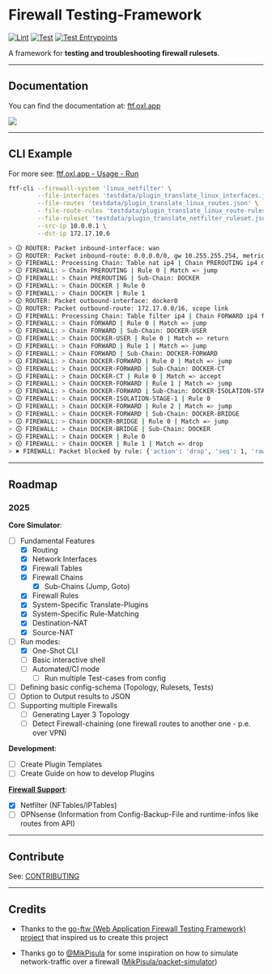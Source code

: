 # Firewall Testing-Framework

[![Lint](https://github.com/O-X-L/firewall-testing-framework/actions/workflows/lint.yml/badge.svg?branch=latest)](https://github.com/O-X-L/firewall-testing-framework/actions/workflows/lint.yml)
[![Test](https://github.com/O-X-L/firewall-testing-framework/actions/workflows/test.yml/badge.svg?branch=latest)](https://github.com/O-X-L/firewall-testing-framework/actions/workflows/test.yml)
[![Test Entrypoints](https://github.com/O-X-L/firewall-testing-framework/actions/workflows/entrypoints.yml/badge.svg?branch=latest)](https://github.com/O-X-L/firewall-testing-framework/actions/workflows/entrypoints.yml)

A framework for **testing and troubleshooting firewall rulesets**.

----

## Documentation

You can find the documentation at: [ftf.oxl.app](https://ftf.oxl.app)

<img src="https://raw.githubusercontent.com/O-X-L/firewall-testing-framework/refs/heads/latest/docs/source/_static/img/topology.svg" max-width="700"></img>

----

## CLI Example

For more see: [ftf.oxl.app - Usage - Run](https://ftf.oxl.app/usage/3_run.html)

```bash
ftf-cli --firewall-system 'linux_netfilter' \
        --file-interfaces 'testdata/plugin_translate_linux_interfaces.json' \
        --file-routes 'testdata/plugin_translate_linux_routes.json' \
        --file-route-rules 'testdata/plugin_translate_linux_route-rules.json' \
        --file-ruleset 'testdata/plugin_translate_netfilter_ruleset.json' \
        --src-ip 10.0.0.1 \
        --dst-ip 172.17.10.6

> 🛈 ROUTER: Packet inbound-interface: wan
> 🛈 ROUTER: Packet inbound-route: 0.0.0.0/0, gw 10.255.255.254, metric 600, scope remote
> 🛈 FIREWALL: Processing Chain: Table nat ip4 | Chain PREROUTING ip4 nat
> 🛈 FIREWALL: > Chain PREROUTING | Rule 0 | Match => jump
> 🛈 FIREWALL: > Chain PREROUTING | Sub-Chain: DOCKER
> 🛈 FIREWALL: > Chain DOCKER | Rule 0
> 🛈 FIREWALL: > Chain DOCKER | Rule 1
> 🛈 ROUTER: Packet outbound-interface: docker0
> 🛈 ROUTER: Packet outbound-route: 172.17.0.0/16, scope link
> 🛈 FIREWALL: Processing Chain: Table filter ip4 | Chain FORWARD ip4 filter
> 🛈 FIREWALL: > Chain FORWARD | Rule 0 | Match => jump
> 🛈 FIREWALL: > Chain FORWARD | Sub-Chain: DOCKER-USER
> 🛈 FIREWALL: > Chain DOCKER-USER | Rule 0 | Match => return
> 🛈 FIREWALL: > Chain FORWARD | Rule 1 | Match => jump
> 🛈 FIREWALL: > Chain FORWARD | Sub-Chain: DOCKER-FORWARD
> 🛈 FIREWALL: > Chain DOCKER-FORWARD | Rule 0 | Match => jump
> 🛈 FIREWALL: > Chain DOCKER-FORWARD | Sub-Chain: DOCKER-CT
> 🛈 FIREWALL: > Chain DOCKER-CT | Rule 0 | Match => accept
> 🛈 FIREWALL: > Chain DOCKER-FORWARD | Rule 1 | Match => jump
> 🛈 FIREWALL: > Chain DOCKER-FORWARD | Sub-Chain: DOCKER-ISOLATION-STAGE-1
> 🛈 FIREWALL: > Chain DOCKER-ISOLATION-STAGE-1 | Rule 0
> 🛈 FIREWALL: > Chain DOCKER-FORWARD | Rule 2 | Match => jump
> 🛈 FIREWALL: > Chain DOCKER-FORWARD | Sub-Chain: DOCKER-BRIDGE
> 🛈 FIREWALL: > Chain DOCKER-BRIDGE | Rule 0 | Match => jump
> 🛈 FIREWALL: > Chain DOCKER-BRIDGE | Sub-Chain: DOCKER
> 🛈 FIREWALL: > Chain DOCKER | Rule 0
> 🛈 FIREWALL: > Chain DOCKER | Rule 1 | Match => drop
> ✖ FIREWALL: Packet blocked by rule: {'action': 'drop', 'seq': 1, 'raw': Rule: #22 | Matches: [ni_in != ['docker0'], ni_out == ['docker0']]}

```

----

## Roadmap

### 2025

**Core Simulator**:
- [ ] Fundamental Features
  - [x] Routing
  - [x] Network Interfaces
  - [x] Firewall Tables
  - [x] Firewall Chains
    - [x] Sub-Chains (Jump, Goto)
  - [x] Firewall Rules
  - [x] System-Specific Translate-Plugins
  - [x] System-Specific Rule-Matching
  - [x] Destination-NAT
  - [x] Source-NAT
- [ ] Run modes:
  - [x] One-Shot CLI
  - [ ] Basic interactive shell
  - [ ] Automated/CI mode
    - [ ] Run multiple Test-cases from config
- [ ] Defining basic config-schema (Topology, Rulesets, Tests)
- [ ] Option to Output results to JSON
- [ ] Supporting multiple Firewalls
  - [ ] Generating Layer 3 Topology
  - [ ] Detect Firewall-chaining (one firewall routes to another one - p.e. over VPN)

**Development**:
- [ ] Create Plugin Templates
- [ ] Create Guide on how to develop Plugins

**[Firewall Support](https://ftf.oxl.app/usage/2_system_support.html)**:
- [x] Netfilter (NFTables/IPTables)
- [ ] OPNsense (Information from Config-Backup-File and runtime-infos like routes from API)

----

## Contribute

See: [CONTRIBUTING](https://github.com/O-X-L/firewall-testing-framework/blob/latest/CONTRIBUTING.md)

----

## Credits

* Thanks to the [go-ftw (Web Application Firewall Testing Framework) project](https://github.com/coreruleset/go-ftw) that inspired us to create this project

* Thanks go to [@MikPisula](https://github.com/MikPisula) for some inspiration on how to simulate network-traffic over a firewall ([MikPisula/packet-simulator](https://github.com/MikPisula/packet-simulator))
